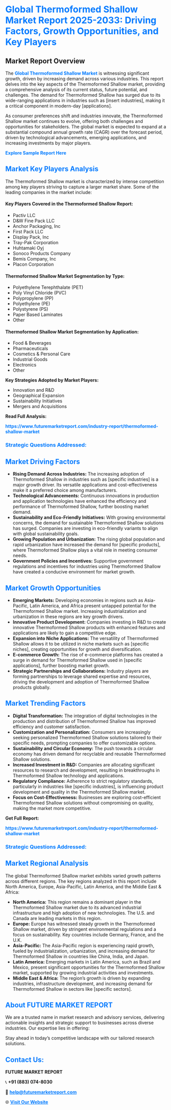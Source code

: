 <h1 style="color: #007BFF;">Global Thermoformed Shallow Market Report 2025-2033: Driving Factors, Growth Opportunities, and Key Players</h1>

<section id="overview">
<h2>Market Report Overview</h2>
<p>The <a href="https://www.futuremarketreport.com/industry-report/thermoformed-shallow-market" style="color: #007BFF; text-decoration: none;"><strong>Global Thermoformed Shallow Market</strong></a> is witnessing significant growth, driven by increasing demand across various industries. This report delves into the key aspects of the Thermoformed Shallow market, providing a comprehensive analysis of its current status, future potential, and challenges. The demand for Thermoformed Shallow has surged due to its wide-ranging applications in industries such as [insert industries], making it a critical component in modern-day [applications].</p>
<p>As consumer preferences shift and industries innovate, the Thermoformed Shallow market continues to evolve, offering both challenges and opportunities for stakeholders. The global market is expected to expand at a substantial compound annual growth rate (CAGR) over the forecast period, driven by technological advancements, emerging applications, and increasing investments by major players.</p>
</section>

<section id="overview">
<p><a href="https://www.futuremarketreport.com/request-sample/reportId=102441" style="color: #007BFF; text-decoration: none;"><strong>Explore Sample Report Here</strong></a></p>
</section>

<section id="key-players">
<h2 style="color: #007BFF;">Market Key Players Analysis</h2>
<p>The Thermoformed Shallow market is characterized by intense competition among key players striving to capture a larger market share. Some of the leading companies in the market include:</p>
<h4>Key Players Covered in the Thermoformed Shallow Report:</h4>
<ul><li>Pactiv LLC</li><li>D&amp;W Fine Pack LLC</li><li>Anchor Packaging, Inc</li><li>First Pack LLC</li><li>Display Pack, Inc</li><li>Tray-Pak Corporation</li><li>Huhtamaki Oyj</li><li>Sonoco Products Company</li><li>Bemis Company, Inc</li><li>Placon Corporation</li></ul>
<h4>Thermoformed Shallow Market Segmentation by Type:</h4>
<ul><li>Polyethylene Terephthalate (PET)</li><li>Poly Vinyl Chloride (PVC)</li><li>Polypropylene (PP)</li><li>Polyethylene (PE)</li><li>Polystyrene (PS)</li><li>Paper Based Laminates</li><li>Other</li></ul>

<h4>Thermoformed Shallow Market Segmentation by Application:</h4>
<ul><li>Food &amp; Beverages</li><li>Pharmaceuticals</li><li>Cosmetics &amp; Personal Care</li><li>Industrial Goods</li><li>Electronics</li><li>Other</li></ul>
<p><strong>Key Strategies Adopted by Market Players:</strong></p>
<ul>
<li>Innovation and R&D</li>
<li>Geographical Expansion</li>
<li>Sustainability Initiatives</li>
<li>Mergers and Acquisitions</li>
</ul>
</section>

<section>
<p><strong>Read Full Analysis: </strong></p><a href="https://www.futuremarketreport.com/industry-report/thermoformed-shallow-market" style="color: #007BFF; text-decoration: none;"><strong>https://www.futuremarketreport.com/industry-report/thermoformed-shallow-market</strong></a>
<h3 style="color: #007BFF;">Strategic Questions Addressed:</h3>
</section>

<section id="driving-factors">
<h2 style="color: #007BFF;">Market Driving Factors</h2>
<ul>
<li><strong>Rising Demand Across Industries:</strong> The increasing adoption of Thermoformed Shallow in industries such as [specific industries] is a major growth driver. Its versatile applications and cost-effectiveness make it a preferred choice among manufacturers.</li>
<li><strong>Technological Advancements:</strong> Continuous innovations in production and application technologies have enhanced the efficiency and performance of Thermoformed Shallow, further boosting market demand.</li>
<li><strong>Sustainability and Eco-Friendly Initiatives:</strong> With growing environmental concerns, the demand for sustainable Thermoformed Shallow solutions has surged. Companies are investing in eco-friendly variants to align with global sustainability goals.</li>
<li><strong>Growing Population and Urbanization:</strong> The rising global population and rapid urbanization have increased the demand for [specific products], where Thermoformed Shallow plays a vital role in meeting consumer needs.</li>
<li><strong>Government Policies and Incentives:</strong> Supportive government regulations and incentives for industries using Thermoformed Shallow have created a conducive environment for market growth.</li>
</ul>
</section>

<section id="growth-opportunities">
<h2 style="color: #007BFF;">Market Growth Opportunities</h2>
<ul>
<li><strong>Emerging Markets:</strong> Developing economies in regions such as Asia-Pacific, Latin America, and Africa present untapped potential for the Thermoformed Shallow market. Increasing industrialization and urbanization in these regions are key growth drivers.</li>
<li><strong>Innovative Product Development:</strong> Companies investing in R&D to create innovative Thermoformed Shallow products with enhanced features and applications are likely to gain a competitive edge.</li>
<li><strong>Expansion into Niche Applications:</strong> The versatility of Thermoformed Shallow allows it to be utilized in niche markets such as [specific niches], creating opportunities for growth and diversification.</li>
<li><strong>E-commerce Growth:</strong> The rise of e-commerce platforms has created a surge in demand for Thermoformed Shallow used in [specific applications], further boosting market growth.</li>
<li><strong>Strategic Partnerships and Collaborations:</strong> Industry players are forming partnerships to leverage shared expertise and resources, driving the development and adoption of Thermoformed Shallow products globally.</li>
</ul>
</section>

<section id="trending-factors">
<h2 style="color: #007BFF;">Market Trending Factors</h2>
<ul>
<li><strong>Digital Transformation:</strong> The integration of digital technologies in the production and distribution of Thermoformed Shallow has improved efficiency and customer satisfaction.</li>
<li><strong>Customization and Personalization:</strong> Consumers are increasingly seeking personalized Thermoformed Shallow solutions tailored to their specific needs, prompting companies to offer customizable options.</li>
<li><strong>Sustainability and Circular Economy:</strong> The push towards a circular economy has driven demand for recyclable and reusable Thermoformed Shallow solutions.</li>
<li><strong>Increased Investment in R&D:</strong> Companies are allocating significant resources to research and development, resulting in breakthroughs in Thermoformed Shallow technology and applications.</li>
<li><strong>Regulatory Compliance:</strong> Adherence to strict regulatory standards, particularly in industries like [specific industries], is influencing product development and quality in the Thermoformed Shallow market.</li>
<li><strong>Focus on Cost-Effectiveness:</strong> Businesses are exploring cost-efficient Thermoformed Shallow solutions without compromising on quality, making the market more competitive.</li>
</ul>
</section>

<section>
<p><strong>Get Full Report: </strong></p><a href="https://www.futuremarketreport.com/industry-report/thermoformed-shallow-market" style="color: #007BFF; text-decoration: none;"><strong>https://www.futuremarketreport.com/industry-report/thermoformed-shallow-market</strong></a>
<h3 style="color: #007BFF;">Strategic Questions Addressed:</h3>
</section>


<section id="regional-analysis">
<h2 style="color: #007BFF;">Market Regional Analysis</h2>
<p>The global Thermoformed Shallow market exhibits varied growth patterns across different regions. The key regions analyzed in this report include North America, Europe, Asia-Pacific, Latin America, and the Middle East & Africa:</p>
<ul>
<li><strong>North America:</strong> This region remains a dominant player in the Thermoformed Shallow market due to its advanced industrial infrastructure and high adoption of new technologies. The U.S. and Canada are leading markets in this region.</li>
<li><strong>Europe:</strong> Europe has witnessed steady growth in the Thermoformed Shallow market, driven by stringent environmental regulations and a focus on sustainability. Key countries include Germany, France, and the U.K.</li>
<li><strong>Asia-Pacific:</strong> The Asia-Pacific region is experiencing rapid growth, fueled by industrialization, urbanization, and increasing demand for Thermoformed Shallow in countries like China, India, and Japan.</li>
<li><strong>Latin America:</strong> Emerging markets in Latin America, such as Brazil and Mexico, present significant opportunities for the Thermoformed Shallow market, supported by growing industrial activities and investments.</li>
<li><strong>Middle East & Africa:</strong> The region’s growth is driven by expanding industries, infrastructure development, and increasing demand for Thermoformed Shallow in sectors like [specific sectors].</li>
</ul>
</section>

<footer>
<h2 style="color: #007BFF;">About FUTURE MARKET REPORT</h2>
<p>We are a trusted name in market research and advisory services, delivering actionable insights and strategic support to businesses across diverse industries. Our expertise lies in offering:</p>

<p>Stay ahead in today’s competitive landscape with our tailored research solutions.</p>

<h2 style="color: #007BFF;">Contact Us:</h2>
<p><strong>FUTURE MARKET REPORT</strong></p>
<p>📞 <strong>+91 (883) 074-8030</strong></p>
<p>📧 <strong><a href="mailto:help@futuremarketreport.com" style="color: #007BFF;">help@futuremarketreport.com</a></strong></p>
<p>🌐 <strong><a href="https://www.futuremarketreport.com/" style="color: #007BFF;">Visit Our Website</a></strong></p>
</footer>